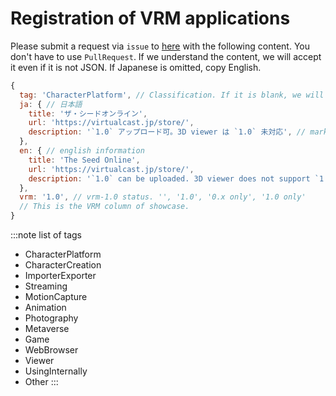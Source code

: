 # Registration of VRM applications

Please submit a request via `issue` to [here](https://github.com/vrm-c/vrm.dev/issues) with the following content.
You don't have to use `PullRequest`.
If we understand the content, we will accept it even if it is not JSON.
If Japanese is omitted, copy English.

```js
{
  tag: 'CharacterPlatform', // Classification. If it is blank, we will judge here.
  ja: { // 日本語
    title: 'ザ・シードオンライン',
    url: 'https://virtualcast.jp/store/',
    description: '`1.0` アップロード可。3D viewer は `1.0` 未対応', // markdown可能
  },
  en: { // english information
    title: 'The Seed Online',
    url: 'https://virtualcast.jp/store/',
    description: '`1.0` can be uploaded. 3D viewer does not support `1.0`', // markdown可能
  },
  vrm: '1.0', // vrm-1.0 status. '', '1.0', '0.x only', '1.0 only'
  // This is the VRM column of showcase.
}
```

:::note list of tags
- CharacterPlatform
- CharacterCreation
- ImporterExporter
- Streaming
- MotionCapture
- Animation
- Photography
- Metaverse
- Game
- WebBrowser
- Viewer
- UsingInternally
- Other
:::

